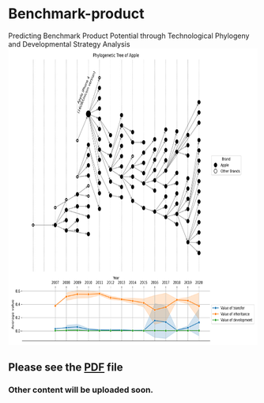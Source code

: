 # Benchmark-product
Predicting Benchmark Product Potential through Technological Phylogeny and Developmental Strategy Analysis
<img src="phylotree_Apple.png" alt="phylogenetic tree of APPLE" width="700" height="600">
## Please see the <a href='KOSIME_YouweiHe.pdf'>PDF</a> file  
### Other content will be uploaded soon.
